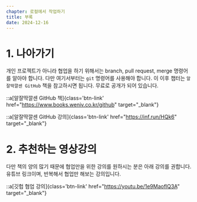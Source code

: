 ```yaml
---
chapter: 로컬에서 작업하기
title: 부록
date: 2024-12-16
---
```


# 1. 나아가기

개인 프로젝트가 아니라 협업을 하기 위해서는 branch, pull request, merge 명령어를 알아야 합니다. 다만 여기서부터는 `git` 명령어를 사용해야 합니다. 이 이후 챕터는 `알잘딱깔센 GitHub` 책을 참고하시면 됩니다. 무료로 공개가 되어 있습니다.

::a[알잘딱깔센 GitHub 책]{class='btn-link' href="https://www.books.weniv.co.kr/github" target="\_blank"}

::a[알잘딱깔센 GitHub 강의]{class='btn-link' href="https://inf.run/HQk6" target="\_blank"}

# 2. 추천하는 영상강의

다만 책의 양의 많기 때문에 협업만을 위한 강의를 원하시는 분은 아래 강의를 권합니다. 유튜브 링크이며, 반복해서 협업만 해보는 강의입니다.

::a[깃헙 협업 강의]{class='btn-link' href="https://youtu.be/1e9MaoflQ3A" target="\_blank"}